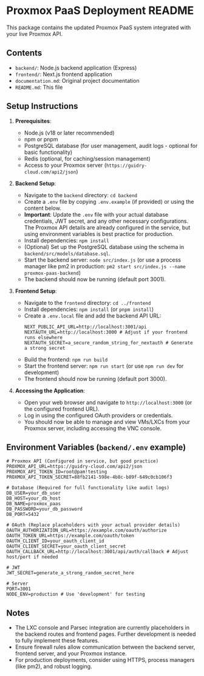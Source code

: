 # Proxmox PaaS Deployment README

This package contains the updated Proxmox PaaS system integrated with your live Proxmox API.

## Contents

- `backend/`: Node.js backend application (Express)
- `frontend/`: Next.js frontend application
- `documentation.md`: Original project documentation
- `README.md`: This file

## Setup Instructions

1.  **Prerequisites**:
    *   Node.js (v18 or later recommended)
    *   npm or pnpm
    *   PostgreSQL database (for user management, audit logs - optional for basic functionality)
    *   Redis (optional, for caching/session management)
    *   Access to your Proxmox server (`https://guidry-cloud.com/api2/json`)

2.  **Backend Setup**:
    *   Navigate to the `backend` directory: `cd backend`
    *   Create a `.env` file by copying `.env.example` (if provided) or using the content below.
    *   **Important**: Update the `.env` file with your actual database credentials, JWT secret, and any other necessary configurations. The Proxmox API details are already configured in the service, but using environment variables is best practice for production.
    *   Install dependencies: `npm install`
    *   (Optional) Set up the PostgreSQL database using the schema in `backend/src/models/database.sql`.
    *   Start the backend server: `node src/index.js` (or use a process manager like pm2 in production: `pm2 start src/index.js --name proxmox-paas-backend`)
    *   The backend should now be running (default port 3001).

3.  **Frontend Setup**:
    *   Navigate to the `frontend` directory: `cd ../frontend`
    *   Install dependencies: `npm install` (or `pnpm install`)
    *   Create a `.env.local` file and add the backend API URL:
        ```
        NEXT_PUBLIC_API_URL=http://localhost:3001/api
        NEXTAUTH_URL=http://localhost:3000 # Adjust if your frontend runs elsewhere
        NEXTAUTH_SECRET=a_secure_random_string_for_nextauth # Generate a strong secret
        ```
    *   Build the frontend: `npm run build`
    *   Start the frontend server: `npm run start` (or use `npm run dev` for development)
    *   The frontend should now be running (default port 3000).

4.  **Accessing the Application**:
    *   Open your web browser and navigate to `http://localhost:3000` (or the configured frontend URL).
    *   Log in using the configured OAuth providers or credentials.
    *   You should now be able to manage and view VMs/LXCs from your Proxmox server, including accessing the VNC console.

## Environment Variables (`backend/.env` example)

```
# Proxmox API (Configured in service, but good practice)
PROXMOX_API_URL=https://guidry-cloud.com/api2/json
PROXMOX_API_TOKEN_ID=root@pam!testing
PROXMOX_API_TOKEN_SECRET=88fb2141-598e-4b8c-b89f-649c0cb106f3

# Database (Required for full functionality like audit logs)
DB_USER=your_db_user
DB_HOST=your_db_host
DB_NAME=proxmox_paas
DB_PASSWORD=your_db_password
DB_PORT=5432

# OAuth (Replace placeholders with your actual provider details)
OAUTH_AUTHORIZATION_URL=https://example.com/oauth/authorize
OAUTH_TOKEN_URL=https://example.com/oauth/token
OAUTH_CLIENT_ID=your_oauth_client_id
OAUTH_CLIENT_SECRET=your_oauth_client_secret
OAUTH_CALLBACK_URL=http://localhost:3001/api/auth/callback # Adjust host/port if needed

# JWT
JWT_SECRET=generate_a_strong_random_secret_here

# Server
PORT=3001
NODE_ENV=production # Use 'development' for testing
```

## Notes

*   The LXC console and Parsec integration are currently placeholders in the backend routes and frontend pages. Further development is needed to fully implement these features.
*   Ensure firewall rules allow communication between the backend server, frontend server, and your Proxmox instance.
*   For production deployments, consider using HTTPS, process managers (like pm2), and robust logging.

